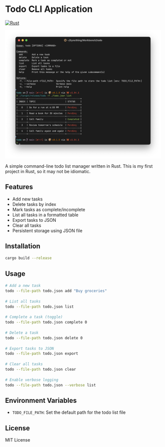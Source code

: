 # Todo CLI Application

[![Rust](https://github.com/mingcheng/todo-rs/actions/workflows/rust.yml/badge.svg)](https://github.com/mingcheng/todo-rs/actions/workflows/rust.yml)

![screenshot](./asserts/screenshot.png)

A simple command-line todo list manager written in Rust. This is my first project in Rust, so it may not be idiomatic.

## Features

- Add new tasks
- Delete tasks by index
- Mark tasks as complete/incomplete
- List all tasks in a formatted table
- Export tasks to JSON
- Clear all tasks
- Persistent storage using JSON file

## Installation

```bash
cargo build --release
```

## Usage

```bash
# Add a new task
todo --file-path todo.json add "Buy groceries"

# List all tasks
todo --file-path todo.json list

# Complete a task (toggle)
todo --file-path todo.json complete 0

# Delete a task
todo --file-path todo.json delete 0

# Export tasks to JSON
todo --file-path todo.json export

# Clear all tasks
todo --file-path todo.json clear

# Enable verbose logging
todo --file-path todo.json --verbose list
```

## Environment Variables

- `TODO_FILE_PATH`: Set the default path for the todo list file

## License

MIT License
